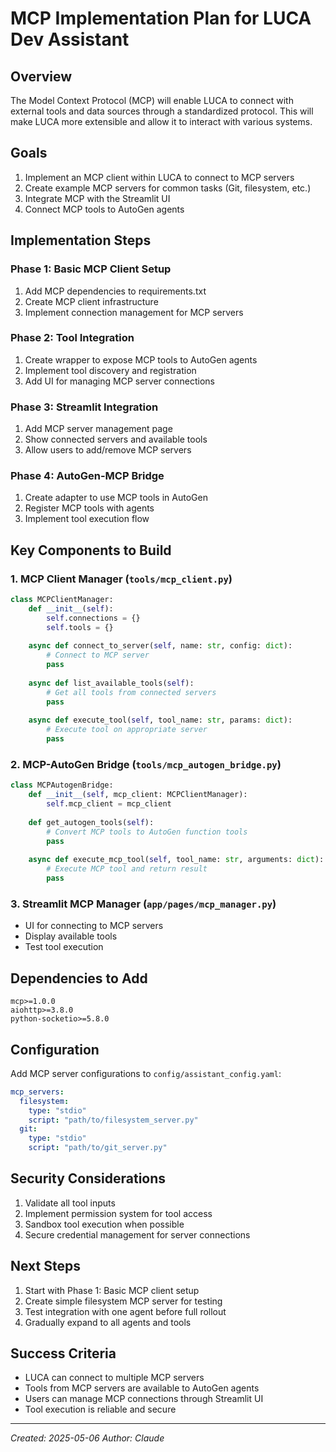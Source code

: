 # MCP Implementation Plan for LUCA Dev Assistant

## Overview
The Model Context Protocol (MCP) will enable LUCA to connect with external tools and data sources through a standardized protocol. This will make LUCA more extensible and allow it to interact with various systems.

## Goals
1. Implement an MCP client within LUCA to connect to MCP servers
2. Create example MCP servers for common tasks (Git, filesystem, etc.)
3. Integrate MCP with the Streamlit UI
4. Connect MCP tools to AutoGen agents

## Implementation Steps

### Phase 1: Basic MCP Client Setup
1. Add MCP dependencies to requirements.txt
2. Create MCP client infrastructure
3. Implement connection management for MCP servers

### Phase 2: Tool Integration
1. Create wrapper to expose MCP tools to AutoGen agents
2. Implement tool discovery and registration
3. Add UI for managing MCP server connections

### Phase 3: Streamlit Integration
1. Add MCP server management page
2. Show connected servers and available tools
3. Allow users to add/remove MCP servers

### Phase 4: AutoGen-MCP Bridge
1. Create adapter to use MCP tools in AutoGen
2. Register MCP tools with agents
3. Implement tool execution flow

## Key Components to Build

### 1. MCP Client Manager (`tools/mcp_client.py`)
```python
class MCPClientManager:
    def __init__(self):
        self.connections = {}
        self.tools = {}
    
    async def connect_to_server(self, name: str, config: dict):
        # Connect to MCP server
        pass
    
    async def list_available_tools(self):
        # Get all tools from connected servers
        pass
    
    async def execute_tool(self, tool_name: str, params: dict):
        # Execute tool on appropriate server
        pass
```

### 2. MCP-AutoGen Bridge (`tools/mcp_autogen_bridge.py`)
```python
class MCPAutogenBridge:
    def __init__(self, mcp_client: MCPClientManager):
        self.mcp_client = mcp_client
    
    def get_autogen_tools(self):
        # Convert MCP tools to AutoGen function tools
        pass
    
    async def execute_mcp_tool(self, tool_name: str, arguments: dict):
        # Execute MCP tool and return result
        pass
```

### 3. Streamlit MCP Manager (`app/pages/mcp_manager.py`)
- UI for connecting to MCP servers
- Display available tools
- Test tool execution

## Dependencies to Add
```
mcp>=1.0.0
aiohttp>=3.8.0
python-socketio>=5.8.0
```

## Configuration
Add MCP server configurations to `config/assistant_config.yaml`:
```yaml
mcp_servers:
  filesystem:
    type: "stdio"
    script: "path/to/filesystem_server.py"
  git:
    type: "stdio"
    script: "path/to/git_server.py"
```

## Security Considerations
1. Validate all tool inputs
2. Implement permission system for tool access
3. Sandbox tool execution when possible
4. Secure credential management for server connections

## Next Steps
1. Start with Phase 1: Basic MCP client setup
2. Create simple filesystem MCP server for testing
3. Test integration with one agent before full rollout
4. Gradually expand to all agents and tools

## Success Criteria
- LUCA can connect to multiple MCP servers
- Tools from MCP servers are available to AutoGen agents
- Users can manage MCP connections through Streamlit UI
- Tool execution is reliable and secure

---
*Created: 2025-05-06*
*Author: Claude*
